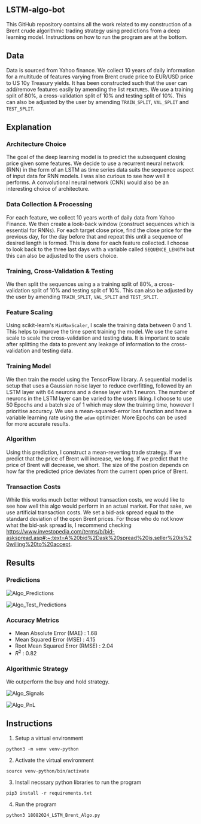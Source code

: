 ## LSTM-algo-bot

This GitHub repository contains all the work related to my construction of a Brent crude algorithmic trading strategy using predictions from a deep learning model. Instructions on how to run the program are at the bottom.

## Data

Data is sourced from Yahoo finance. We collect 10 years of daily information for a multitude of features varying from Brent crude price to EUR/USD price to US 10y Treasury yields. It has been constructed such that the user can add/remove features easily by amending the list `FEATURES`. We use a training split of 80%, a cross-validation split of 10% and testing split of 10%. This can also be adjusted by the user by amending `TRAIN_SPLIT`, `VAL_SPLIT` and `TEST_SPLIT`.

## Explanation

### Architecture Choice

The goal of the deep learning model is to predict the subsequent closing price given some features. We decide to use a recurrent neural network (RNN) in the form of an LSTM as time series data suits the sequence aspect of input data for RNN models. I was also curious to see how well it performs. A convolutional neural network (CNN) would also be an interesting choice of architecture. 

### Data Collection & Processing

For each feature, we collect 10 years worth of daily data from Yahoo Finance. We then create a look-back window (construct sequences which is essential for RNNs). For each target close price, find the close price for the previous day, for the day before that and repeat this until a sequence of desired length is formed. This is done for each feature collected. I choose to look back to the three last days with a variable called `SEQUENCE_LENGTH` but this can also be adjusted to the users choice.

### Training, Cross-Validation & Testing

We then split the sequences using a a training split of 80%, a cross-validation split of 10% and testing split of 10%. This can also be adjusted by the user by amending `TRAIN_SPLIT`, `VAL_SPLIT` and `TEST_SPLIT`.

### Feature Scaling

Using scikit-learn's `MinMaxScaler`, I scale the training data between 0 and 1. This helps to improve the time spent training the model. We use the same scale to scale the cross-validation and testing data. It is important to scale after splitting the data to prevent any leakage of information to the cross-validation and testing data.

### Training Model

We then train the model using the TensorFlow library. A sequential model is setup that uses a Gaussian noise layer to reduce overfitting, followed by an LSTM layer with 64 neurons and a dense layer with 1 neuron. The number of neurons in the LSTM layer can be varied to the users liking. I choose to use 50 Epochs and a batch size of 1 which may slow the training time, however I prioritise accuracy. We use a mean-squared-error loss function and have a variable learning rate using the `adam` optimizer. More Epochs can be used for more accurate results.

### Algorithm

Using this prediction, I construct a mean-reverting trade strategy. If we predict that the price of Brent will increase, we long. If we predict that the price of Brent will decrease, we short. The size of the postion depends on how far the predicted price deviates from the current open price of Brent.

### Transaction Costs

While this works much better without transaction costs, we would like to see how well this algo would perform in an actual market. For that sake, we use artificial transaction costs. We set a bid-ask spread equal to the standard deviation of the open Brent prices. For those who do not know what the bid-ask spread is, I recommend checking https://www.investopedia.com/terms/b/bid-askspread.asp#:~:text=A%20bid%2Dask%20spread%20is,seller%20is%20willing%20to%20accept.

## Results

### Predictions

![Algo_Predictions](https://github.com/user-attachments/assets/18a99618-cfe6-452b-bf1e-3848be8ea99f)

![Algo_Test_Predictions](https://github.com/user-attachments/assets/3afa2e67-f1bb-4708-b4cf-edb1e12a1680)

### Accuracy Metrics

- Mean Absolute Error (MAE) : 1.68
- Mean Squared Error (MSE) : 4.15
- Root Mean Squared Error (RMSE) : 2.04
- $R^2$ : 0.82

### Algorithmic Strategy

We outperform the buy and hold strategy.

![Algo_Signals](https://github.com/user-attachments/assets/6e655b6b-2554-4384-94f2-fc381ec2e10d)

![Algo_PnL](https://github.com/user-attachments/assets/7f803f85-c653-4516-aaad-19de1443b42d)

## Instructions

1. Setup a virtual environment

`python3 -m venv venv-python`

2. Activate the virtual environment

`source venv-python/bin/activate`

3. Install necssary python libraries to run the program

`pip3 install -r requirements.txt`

4. Run the program

`python3 18082024_LSTM_Brent_Algo.py`
